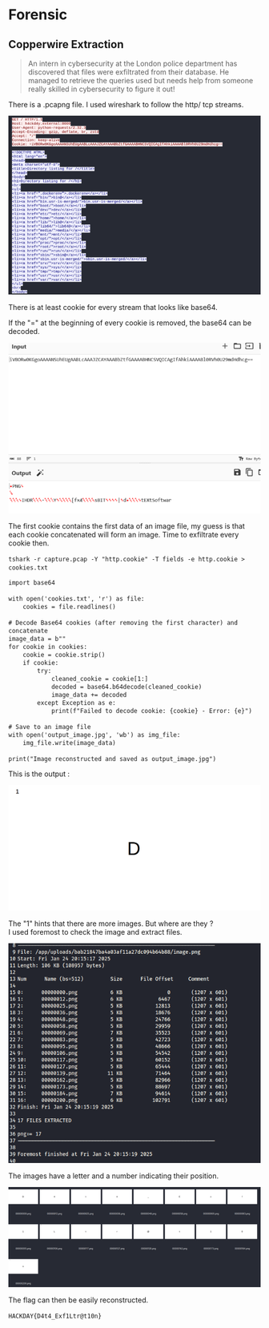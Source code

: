 # Forensic

## Copperwire Extraction 
> An intern in cybersecurity at the London police department has discovered that files were exfiltrated from their database. He managed to retrieve the queries used but needs help from someone really skilled in cybersecurity to figure it out!

There is a .pcapng file.
I used wireshark to follow the http/ tcp streams.

![httpstream](../Attachments/Copper/httpstream.png)

There is at least cookie for every stream that looks like base64.

If the "=" at the beginning of every cookie is removed, the base64 can be decoded.

![base64cookie](../Attachments/Copper/base64cookie.png)

The first cookie contains the first data of an image file, my guess is that each cookie concatenated will form an image.
Time to exfiltrate every cookie then.

`tshark -r capture.pcap -Y "http.cookie" -T fields -e http.cookie > cookies.txt`

    import base64
    
    with open('cookies.txt', 'r') as file:
        cookies = file.readlines()
    
    # Decode Base64 cookies (after removing the first character) and concatenate
    image_data = b""
    for cookie in cookies:
        cookie = cookie.strip() 
        if cookie:
            try:
                cleaned_cookie = cookie[1:] 
                decoded = base64.b64decode(cleaned_cookie)
                image_data += decoded
            except Exception as e:
                print(f"Failed to decode cookie: {cookie} - Error: {e}")
    
    # Save to an image file
    with open('output_image.jpg', 'wb') as img_file:
        img_file.write(image_data)
    
    print("Image reconstructed and saved as output_image.jpg")

This is the output :

![1D](../Attachments/Copper/1D.png)

The "1" hints that there are more images. But where are they ?  
I used foremost to check the image and extract files.

![moreimages](../Attachments/Copper/moreimages.png)

The images have a letter and a number indicating their position.

![allimages](../Attachments/Copper/allimages.png)

The flag can then be easily reconstructed.

`HACKDAY{D4t4_Exf1Ltr@t10n}`
